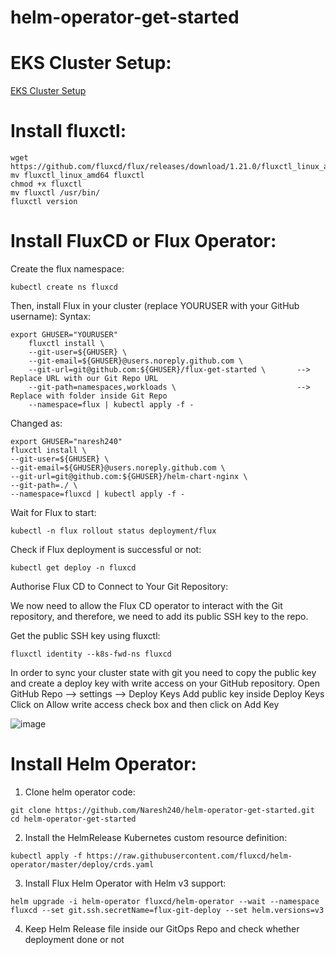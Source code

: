 # helm-operator-get-started

# EKS Cluster Setup:
  [EKS Cluster Setup](https://github.com/Naresh240/eks-cluster-setup/blob/main/README.md)
# Install fluxctl:
    wget https://github.com/fluxcd/flux/releases/download/1.21.0/fluxctl_linux_amd64
    mv fluxctl_linux_amd64 fluxctl
    chmod +x fluxctl
    mv fluxctl /usr/bin/
    fluxctl version
# Install FluxCD or Flux Operator:
  Create the flux namespace:
    
    kubectl create ns fluxcd
  
  Then, install Flux in your cluster (replace YOURUSER with your GitHub username):
  Syntax:    
    
    export GHUSER="YOURUSER"
        fluxctl install \
        --git-user=${GHUSER} \
        --git-email=${GHUSER}@users.noreply.github.com \
        --git-url=git@github.com:${GHUSER}/flux-get-started \		--> Replace URL with our Git Repo URL
        --git-path=namespaces,workloads \				            --> Replace with folder inside Git Repo
        --namespace=flux | kubectl apply -f -
  
  Changed as:
    
    export GHUSER="naresh240"
    fluxctl install \
    --git-user=${GHUSER} \
    --git-email=${GHUSER}@users.noreply.github.com \
    --git-url=git@github.com:${GHUSER}/helm-chart-nginx \
    --git-path=./ \
    --namespace=fluxcd | kubectl apply -f -

  Wait for Flux to start:
    
    kubectl -n flux rollout status deployment/flux
  
  Check if Flux deployment is successful or not:
  
    kubectl get deploy -n fluxcd
    
  Authorise Flux CD to Connect to Your Git Repository:
  
  We now need to allow the Flux CD operator to interact with the Git repository, and therefore, we need to add its public SSH key to the repo.
  
  Get the public SSH key using fluxctl:
    
    fluxctl identity --k8s-fwd-ns fluxcd
    
  In order to sync your cluster state with git you need to copy the public key and create a deploy key with write access on your GitHub repository.
  Open GitHub Repo --> settings --> Deploy Keys
  Add public key inside Deploy Keys
  Click on Allow write access check box and then click on Add Key
  
  ![image](https://user-images.githubusercontent.com/58024415/102525038-c1d7ab00-40bf-11eb-81ed-62ad06469429.png)

# Install Helm Operator:
  1. Clone helm operator code:
    
    git clone https://github.com/Naresh240/helm-operator-get-started.git
    cd helm-operator-get-started
  2. Install the HelmRelease Kubernetes custom resource definition:
    
    kubectl apply -f https://raw.githubusercontent.com/fluxcd/helm-operator/master/deploy/crds.yaml
  3. Install Flux Helm Operator with Helm v3 support:
  
    helm upgrade -i helm-operator fluxcd/helm-operator --wait --namespace fluxcd --set git.ssh.secretName=flux-git-deploy --set helm.versions=v3
  4. Keep Helm Release file inside our GitOps Repo and check whether deployment done or not
